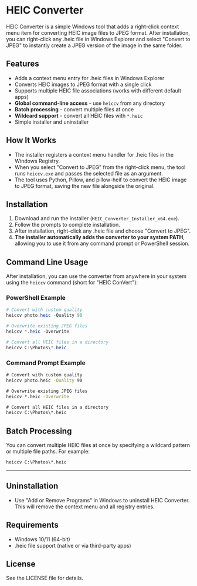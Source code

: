 # HEIC Converter

HEIC Converter is a simple Windows tool that adds a right-click context menu item for converting HEIC image files to JPEG format. After installation, you can right-click any .heic file in Windows Explorer and select "Convert to JPEG" to instantly create a JPEG version of the image in the same folder.

## Features
- Adds a context menu entry for .heic files in Windows Explorer
- Converts HEIC images to JPEG format with a single click
- Supports multiple HEIC file associations (works with different default apps)
- **Global command-line access** - use `heiccv` from any directory
- **Batch processing** - convert multiple files at once
- **Wildcard support** - convert all HEIC files with `*.heic`
- Simple installer and uninstaller

## How It Works
- The installer registers a context menu handler for .heic files in the Windows Registry.
- When you select "Convert to JPEG" from the right-click menu, the tool runs `heiccv.exe` and passes the selected file as an argument.
- The tool uses Python, Pillow, and pillow-heif to convert the HEIC image to JPEG format, saving the new file alongside the original.

## Installation
1. Download and run the installer (`HEIC_Converter_Installer_x64.exe`).
2. Follow the prompts to complete installation.
3. After installation, right-click any .heic file and choose "Convert to JPEG".
4. **The installer automatically adds the converter to your system PATH**, allowing you to use it from any command prompt or PowerShell session.

## Command Line Usage
After installation, you can use the converter from anywhere in your system using the `heiccv` command (short for "HEIC ConVert"):

### PowerShell Example
```powershell
# Convert with custom quality
heiccv photo.heic -Quality 90

# Overwrite existing JPEG files
heiccv *.heic -Overwrite

# Convert all HEIC files in a directory
heiccv C:\Photos\*.heic
```

### Command Prompt Example
```cmd
# Convert with custom quality
heiccv photo.heic -Quality 90

# Overwrite existing JPEG files
heiccv *.heic -Overwrite

# Convert all HEIC files in a directory
heiccv C:\Photos\*.heic
```
## Batch Processing
You can convert multiple HEIC files at once by specifying a wildcard pattern or multiple file paths. For example:

```cmd
heiccv C:\Photos\*.heic
```
---

## Uninstallation
- Use "Add or Remove Programs" in Windows to uninstall HEIC Converter. This will remove the context menu and all registry entries.

## Requirements
- Windows 10/11 (64-bit)
- .heic file support (native or via third-party apps)

## License
See the LICENSE file for details.
